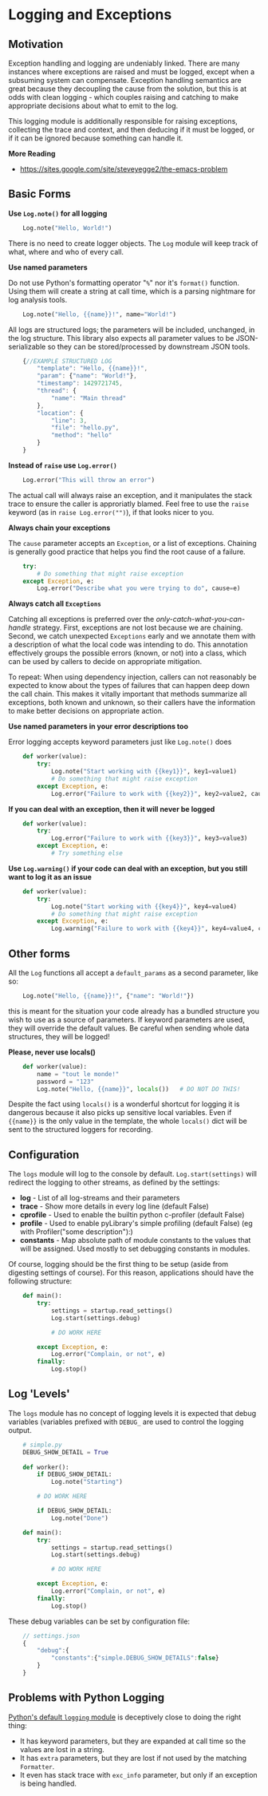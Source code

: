
Logging and Exceptions
======================


Motivation
----------

Exception handling and logging are undeniably linked.  There are many instances
where exceptions are raised and must be logged, except when a subsuming system 
can compensate.  Exception handling semantics are great because they 
decoupling the cause from the solution, but this is at odds with clean logging -
which couples raising and catching to make appropriate decisions about what to
emit to the log.  

This logging module is additionally responsible for raising exceptions, 
collecting the trace and context, and then deducing if it must be logged, or 
if it can be ignored because something can handle it.

**More Reading**

* https://sites.google.com/site/steveyegge2/the-emacs-problem



Basic Forms
-----------

**Use `Log.note()` for all logging**

```python
    Log.note("Hello, World!")
```

There is no need to create logger objects.  The `Log` module will keep track of what, where and who of every call.


**Use named parameters**

Do not use Python's formatting operator "`%`" nor it's `format()` function. Using them will create a string at call time, which is a parsing nightmare for log analysis tools.

```python
    Log.note("Hello, {{name}}!", name="World!")
```

All logs are structured logs; the parameters will be included, unchanged, in the log structure.  This library also expects all parameter values to be JSON-serializable so they can be stored/processed by downstream JSON tools.
  
```javascript
	{//EXAMPLE STRUCTURED LOG
		"template": "Hello, {{name}}!",
		"param": {"name": "World!"},
		"timestamp": 1429721745,
		"thread": {
			"name": "Main thread"
		},
		"location": {
			"line": 3,
			"file": "hello.py",
			"method": "hello"
		}
	}
```

**Instead of `raise` use `Log.error()`**

```python
    Log.error("This will throw an error")
```

The actual call will always raise an exception, and it manipulates the stack trace to ensure the caller is approriatly blamed.  Feel free to use the `raise` keyword (as in `raise Log.error("")`), if that looks nicer to you. 

**Always chain your exceptions**

The `cause` parameter accepts an `Exception`, or a list of exceptions.  Chaining is generally good practice that helps you find the root cause of a failure. 

```python
    try:
        # Do something that might raise exception
    except Exception, e:
        Log.error("Describe what you were trying to do", cause=e)
```

**Always catch all `Exceptions`**

Catching all exceptions is preferred over the *only-catch-what-you-can-handle* strategy.  First, exceptions are not lost because we are chaining.  Second, we catch unexpected `Exceptions` early and we annotate them with a description of what the local code was intending to do.  This annotation effectively groups the possible errors (known, or not) into a class, which can be used by callers to decide on appropriate mitigation.  

To repeat:  When using dependency injection, callers can not reasonably be expected to know about the types of failures that can happen deep down the call chain.  This makes it vitally important that methods summarize all exceptions, both known and unknown, so their callers have the information to make better decisions on appropriate action.  


**Use named parameters in your error descriptions too**

Error logging accepts keyword parameters just like `Log.note()` does

```python
    def worker(value):
        try:
            Log.note("Start working with {{key1}}", key1=value1)
            # Do something that might raise exception
        except Exception, e:
            Log.error("Failure to work with {{key2}}", key2=value2, cause=e)
```

**If you can deal with an exception, then it will never be logged**

```python
    def worker(value):
        try:
            Log.error("Failure to work with {{key3}}", key3=value3)
        except Exception, e:
            # Try something else
```

**Use `Log.warning()` if your code can deal with an exception, but you still want to log it as an issue**

```python
    def worker(value):
        try:
            Log.note("Start working with {{key4}}", key4=value4)
            # Do something that might raise exception
        except Exception, e:
            Log.warning("Failure to work with {{key4}}", key4=value4, cause=e)
```

Other forms
-----------

All the `Log` functions all accept a `default_params` as a second parameter, like so: 

```python
    Log.note("Hello, {{name}}!", {"name": "World!"})
```

this is meant for the situation your code already has a bundled structure you wish to use as a source of parameters.  If keyword parameters are used, they will override the default values.  Be careful when sending whole data structures, they will be logged!

**Please, never use locals()**

```python
    def worker(value):
		name = "tout le monde!"
		password = "123"
        Log.note("Hello, {{name}}", locals())  	# DO NOT DO THIS!
```

Despite the fact using `locals()` is a wonderful shortcut for logging it is dangerous because it also picks up sensitive local variables.  Even if `{{name}}` is the only value in the template, the whole `locals()` dict will be sent to the structured loggers for recording. 


Configuration
-------------

The `logs` module will log to the console by default.  ```Log.start(settings)```
will redirect the logging to other streams, as defined by the settings:

 *  **log** - List of all log-streams and their parameters
 *  **trace** - Show more details in every log line (default False)
 *  **cprofile** - Used to enable the builtin python c-profiler (default False)
 *  **profile** - Used to enable pyLibrary's simple profiling (default False)
    (eg with Profiler("some description"):)
 *  **constants** - Map absolute path of module constants to the values that will
    be assigned.  Used mostly to set debugging constants in modules.

Of course, logging should be the first thing to be setup (aside from digesting
settings of course).  For this reason, applications should have the following
structure:

```python
    def main():
        try:
            settings = startup.read_settings()
            Log.start(settings.debug)

            # DO WORK HERE

        except Exception, e:
            Log.error("Complain, or not", e)
        finally:
            Log.stop()
```


Log 'Levels'
------------

The `logs` module has no concept of logging levels it is expected that debug 
variables (variables prefixed with `DEBUG_` are used to control the logging 
output.
    

```python
	# simple.py
	DEBUG_SHOW_DETAIL = True
    
    def worker():
		if DEBUG_SHOW_DETAIL:
			Log.note("Starting")

        # DO WORK HERE

		if DEBUG_SHOW_DETAIL:
			Log.note("Done")

    def main():
        try:
            settings = startup.read_settings()
            Log.start(settings.debug)

            # DO WORK HERE

        except Exception, e:
            Log.error("Complain, or not", e)
        finally:
            Log.stop()
```

These debug variables can be set by configuration file:

```javascript
	// settings.json
	{
		"debug":{
			"constants":{"simple.DEBUG_SHOW_DETAILS":false}
		}
	}
```

Problems with Python Logging
----------------------------

[Python's default `logging` module](https://docs.python.org/2/library/logging.html#logging.debug) is deceptively close to doing the right thing:  
  * It has  keyword parameters, but they are expanded at call time so the values are lost in a string.  
  * It has `extra` parameters, but they are lost if not used by the matching `Formatter`.  
  * It even has stack trace with `exc_info` parameter, but only if an exception is being handled.


